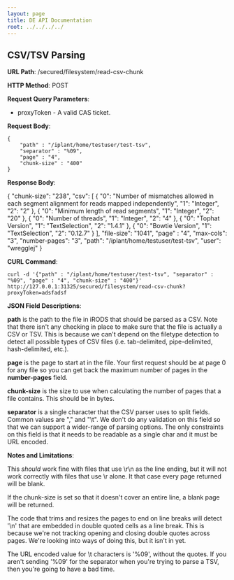```yaml
---
layout: page
title: DE API Documentation
root: ../../../../
---
```


CSV/TSV Parsing
-------------------------

__URL Path__: /secured/filesystem/read-csv-chunk

__HTTP Method__: POST

__Request Query Parameters__:

* proxyToken - A valid CAS ticket.

__Request Body__:

    {
    	"path" : "/iplant/home/testuser/test-tsv",
    	"separator" : "%09",
    	"page" : "4",
    	"chunk-size" : "400"
    }

__Response Body__:

{
    "chunk-size": "238",
    "csv": [
        {
            "0": "Number of mismatches allowed in each segment alignment for reads mapped independently",
            "1": "Integer",
            "2": "2"
        },
        {
            "0": "Minimum length of read segments",
            "1": "Integer",
            "2": "20"
        },
        {
            "0": "Number of threads",
            "1": "Integer",
            "2": "4"
        },
        {
            "0": "Tophat Version",
            "1": "TextSelection",
            "2": "1.4.1"
        },
        {
            "0": "Bowtie Version",
            "1": "TextSelection",
            "2": "0.12.7"
        }
    ],
    "file-size": "1041",
    "page" : "4",
    "max-cols": "3",
    "number-pages": "3",
    "path": "/iplant/home/testuser/test-tsv",
    "user": "wregglej"
}

__CURL Command__:

    curl -d '{"path" : "/iplant/home/testuser/test-tsv", "separator" : "%09", "page" : "4", "chunk-size" : "400"}' http://127.0.0.1:31325/secured/filesystem/read-csv-chunk?proxyToken=adsfadsf

__JSON Field Descriptions__:

__path__ is the path to the file in iRODS that should be parsed as a CSV. Note that there isn't any checking in place to make sure that the file is actually a CSV or TSV. This is because we can't depend on the filetype detection to detect all possible types of CSV files (i.e. tab-delimited, pipe-delimited, hash-delimited, etc.).

__page__ is the page to start at in the file. Your first request should be at page 0 for any file so you can get back the maximum number of pages in the __number-pages__ field.

__chunk-size__ is the size to use when calculating the number of pages that a file contains. This should be in bytes.

__separator__ is a single character that the CSV parser uses to split fields. Common values are "," and "\t". We don't do any validation on this field so that we can support a wider-range of parsing options. The only constraints on this field is that it needs to be readable as a single char and it must be URL encoded.

__Notes and Limitations__:

This *should* work fine with files that use \r\n as the line ending, but it will not work correctly with files that use \r alone. It that case every page returned will be blank.

If the chunk-size is set so that it doesn't cover an entire line, a blank page will be returned.

The code that trims and resizes the pages to end on line breaks will detect '\n' that are embedded in double quoted cells as a line break. This is because we're not tracking opening and closing double quotes across pages. We're looking into ways of doing this, but it isn't in yet.

The URL encoded value for \t characters is '%09', without the quotes. If you aren't sending '%09' for the separator when you're trying to parse a TSV, then you're going to have a bad time.
